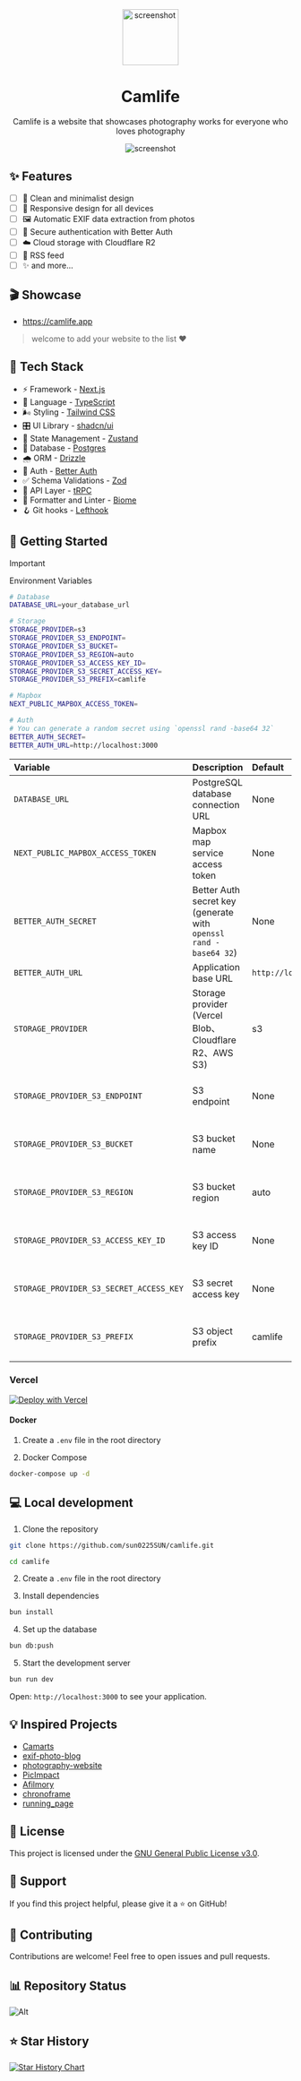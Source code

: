 
<div align="center">
  <img src="./docs/images/logo.png" alt="screenshot" width="100" />
  <h1>Camlife</h1>
  <p>Camlife is a website that showcases photography works for everyone who loves photography</p>
  <img src="./docs/images/preview.png" alt="screenshot" />
</div>

## ✨ Features

- [ ] 🎨 Clean and minimalist design
- [ ] 📱 Responsive design for all devices
- [ ] 🖼️ Automatic EXIF data extraction from photos
- [ ] 🔐 Secure authentication with Better Auth
- [ ] ☁️ Cloud storage with Cloudflare R2
- [ ] 📡 RSS feed
- [ ] ✨ and more...

## 🎬 Showcase

- https://camlife.app

> welcome to add your website to the list ❤️

## 🔨 Tech Stack

- ⚡ Framework - [Next.js](https://nextjs.org)
- 🧩 Language - [TypeScript](https://www.typescriptlang.org)
- 🌬️ Styling - [Tailwind CSS](https://tailwindcss.com)
- 🎛️ UI Library - [shadcn/ui](https://ui.shadcn.com)
- 🐻 State Management - [Zustand](https://zustand-demo.pmnd.rs)
- 🐘 Database - [Postgres](https://www.postgresql.org)
- 🌧️ ORM - [Drizzle](https://orm.drizzle.team)
- 🔑 Auth - [Better Auth](https://www.better-auth.com)
- ✅ Schema Validations - [Zod](https://zod.dev)
- 🔗 API Layer - [tRPC](https://trpc.io)
- 🧹 Formatter and Linter - [Biome](https://biomejs.dev)
- 🪝 Git hooks - [Lefthook](https://lefthook.dev)

## 🚀 Getting Started

> [!IMPORTANT]
> Environment Variables

```bash
# Database
DATABASE_URL=your_database_url

# Storage
STORAGE_PROVIDER=s3
STORAGE_PROVIDER_S3_ENDPOINT=
STORAGE_PROVIDER_S3_BUCKET=
STORAGE_PROVIDER_S3_REGION=auto
STORAGE_PROVIDER_S3_ACCESS_KEY_ID=
STORAGE_PROVIDER_S3_SECRET_ACCESS_KEY=
STORAGE_PROVIDER_S3_PREFIX=camlife

# Mapbox
NEXT_PUBLIC_MAPBOX_ACCESS_TOKEN=

# Auth
# You can generate a random secret using `openssl rand -base64 32`
BETTER_AUTH_SECRET=
BETTER_AUTH_URL=http://localhost:3000
```


| Variable                                | Description                                                      | Default                 | Required                   |
| :-------------------------------------- | :--------------------------------------------------------------- | :---------------------- | :------------------------- |
| `DATABASE_URL`                          | PostgreSQL database connection URL                               | None                    | Yes                        |
| `NEXT_PUBLIC_MAPBOX_ACCESS_TOKEN`       | Mapbox map service access token                                  | None                    | Yes                        |
| `BETTER_AUTH_SECRET`                    | Better Auth secret key (generate with `openssl rand -base64 32`) | None                    | Yes                        |
| `BETTER_AUTH_URL`                       | Application base URL                                             | `http://localhost:3000` | Yes                        |
| `STORAGE_PROVIDER`                      | Storage provider (Vercel Blob、Cloudflare R2、AWS S3)            | s3                      | Yes                        |
| `STORAGE_PROVIDER_S3_ENDPOINT`          | S3 endpoint                                                      | None                    | Required if provider is s3 |
| `STORAGE_PROVIDER_S3_BUCKET`            | S3 bucket name                                                   | None                    | Required if provider is s3 |
| `STORAGE_PROVIDER_S3_REGION`            | S3 bucket region                                                 | auto                    | Required if provider is s3 |
| `STORAGE_PROVIDER_S3_ACCESS_KEY_ID`     | S3 access key ID                                                 | None                    | Required if provider is s3 |
| `STORAGE_PROVIDER_S3_SECRET_ACCESS_KEY` | S3 secret access key                                             | None                    | Required if provider is s3 |
| `STORAGE_PROVIDER_S3_PREFIX`            | S3 object prefix                                                 | camlife                 | Required if provider is s3 |


### Vercel

[![Deploy with Vercel](https://vercel.com/button)](https://vercel.com/new/clone?repository-url=https://github.com/sun0225SUN/camlife)

#### Docker

1. Create a `.env` file in the root directory

2. Docker Compose

```bash
docker-compose up -d
```

## 💻  Local development

1. Clone the repository

```bash
git clone https://github.com/sun0225SUN/camlife.git

cd camlife
```

2. Create a `.env` file in the root directory

3. Install dependencies

```bash
bun install
```

4. Set up the database

```bash
bun db:push
```

5. Start the development server

```bash
bun run dev
```

Open: `http://localhost:3000` to see your application.

## 💡 Inspired Projects

- [Camarts](https://camarts.app)
- [exif-photo-blog](https://github.com/sambecker/exif-photo-blog)
- [photography-website](https://github.com/ECarry/photography-website)
- [PicImpact](https://github.com/besscroft/PicImpact)
- [Afilmory](https://github.com/Afilmory/afilmory)
- [chronoframe](https://github.com/HoshinoSuzumi/chronoframe)
- [running_page](https://github.com/yihong0618/running_page)

## 📝 License

This project is licensed under the [GNU General Public License v3.0](LICENSE).

## 💖 Support

If you find this project helpful, please give it a ⭐️ on GitHub!

## 🤝 Contributing

Contributions are welcome! Feel free to open issues and pull requests.

## 📊 Repository Status

![Alt](https://repobeats.axiom.co/api/embed/f5bb2ebee60c45f94f913acf667a4500d1f0fbfa.svg "Repobeats analytics image")

## ⭐ Star History

[![Star History Chart](https://api.star-history.com/svg?repos=sun0225SUN/camlife&type=Date)](https://github.com/sun0225SUN/camlife)